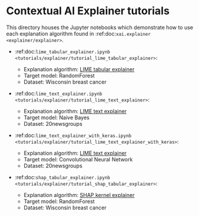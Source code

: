 # Contextual AI Explainer tutorials

This directory houses the Jupyter notebooks which demonstrate how to use each explanation algorithm
found in :ref:doc:`xai.explainer <explainer/explainer>`.

* :ref:doc:`lime_tabular_explainer.ipynb <tutorials/explainer/tutorial_lime_tabular_explainer>`:
    * Explanation algorithm: [LIME tabular explainer](https://lime-ml.readthedocs.io/en/latest/lime.html#module-lime.lime_tabular)
    * Target model: RandomForest
    * Dataset: Wisconsin breast cancer
    
* :ref:doc:`lime_text_explainer.ipynb <tutorials/explainer/tutorial_lime_text_explainer>`:
    * Explanation algorithm: [LIME text explainer](https://lime-ml.readthedocs.io/en/latest/lime.html#lime.lime_text.LimeTextExplainer)
    * Target model: Naive Bayes
    * Dataset: 20newsgroups
    
* :ref:doc:`lime_text_explainer_with_keras.ipynb <tutorials/explainer/tutorial_lime_text_explainer_with_keras>`:
    * Explanation algorithm: [LIME text explainer](https://lime-ml.readthedocs.io/en/latest/lime.html#lime.lime_text.LimeTextExplainer)
    * Target model: Convolutional Neural Network
    * Dataset: 20newsgroups

* :ref:doc:`shap_tabular_explainer.ipynb <tutorials/explainer/tutorial_shap_tabular_explainer>`:
    * Explanation algorithm: [SHAP kernel explainer](https://shap.readthedocs.io/en/latest/#shap.KernelExplainer)
    * Target model: RandomForest
    * Dataset: Wisconsin breast cancer
